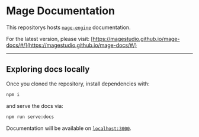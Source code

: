 # Mage Documentation

This repositorys hosts [`mage-engine`](https://github.com/MageStudio/Mage) documentation.

For the latest version, please visit:
[https://magestudio.github.io/mage-docs/#/](https://magestudio.github.io/mage-docs/#/)

---
## Exploring docs locally

Once you cloned the repository, install dependencies with:

```bash
npm i
```

and serve the docs via:

```bash
npm run serve:docs
```

Documentation will be available on [`localhost:3000`](http://localhost:3000/#/).